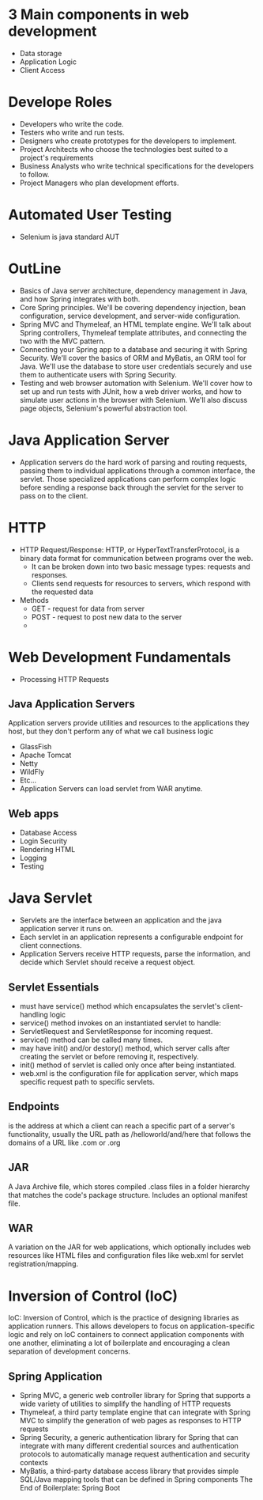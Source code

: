 # 3 Main components in web development
- Data storage
- Application Logic
- Client Access

# Develope Roles
- Developers who write the code.
- Testers who write and run tests.
- Designers who create prototypes for the developers to implement.
- Project Architects who choose the technologies best suited to a project's requirements
- Business Analysts who write technical specifications for the developers to follow.
- Project Managers who plan development efforts.

# Automated User Testing
- Selenium is java standard AUT

# OutLine
- Basics of Java server architecture, dependency management in Java, and how Spring integrates with both.
- Core Spring principles. We'll be covering dependency injection, bean configuration, service development, and server-wide configuration.
- Spring MVC and Thymeleaf, an HTML template engine. We'll talk about Spring controllers, Thymeleaf template attributes, and connecting the two with the MVC pattern.
- Connecting your Spring app to a database and securing it with Spring Security. We'll cover the basics of ORM and MyBatis, an ORM tool for Java. We'll use the database to store user credentials securely and use them to authenticate users with Spring Security.
- Testing and web browser automation with Selenium. We'll cover how to set up and run tests with JUnit, how a web driver works, and how to simulate user actions in the browser with Selenium. We'll also discuss page objects, Selenium's powerful abstraction tool.

# Java Application Server
 - Application servers do the hard work of parsing and routing requests, passing them to individual applications through a common interface, the servlet. Those specialized applications can perform complex logic before sending a response back through the servlet for the server to pass on to the client.

# HTTP
- HTTP Request/Response: HTTP, or HyperTextTransferProtocol, is a binary data format for communication between programs over the web. 
  - It can be broken down into two basic message types: requests and responses. 
  - Clients send requests for resources to servers, which respond with the requested data
- Methods
  - GET - request for data from server
  - POST - request to post new data to the server
  - 
  
# Web Development Fundamentals 
- Processing HTTP Requests

## Java Application Servers
Application servers provide utilities and resources to the applications they host, but they don't perform any of what we call business logic
- GlassFish
- Apache Tomcat
- Netty
- WildFly
- Etc...
- Application Servers can load servlet from WAR anytime. 

## Web apps
- Database Access
- Login Security
- Rendering HTML
- Logging
- Testing

# Java Servlet
- Servlets are the interface between an application and the java application server it  runs on. 
- Each servlet in an application represents a configurable endpoint for client connections. 
- Application Servers receive HTTP requests, parse the information, and decide which Servlet should receive a request object.

## Servlet Essentials
- must have service() method which encapsulates the servlet's client-handling logic
 - service() method invokes on an instantiated servlet to handle:
  - ServletRequest and ServletResponse for incoming request. 
  - service() method can be called many times. 
- may have init() and/or destory() method, which server calls after creating the servlet or before removing it, respectively. 
 - init() method of servlet is called only once after being instantiated.
- web.xml is the configuration file for application server, which maps specific request path to specific servlets. 

## Endpoints
is the address at which a client can reach a specific part of a server's functionality, usually the URL path as /helloworld/and/here that follows the domains of a URL like .com or .org

## JAR
A Java Archive file, which stores compiled .class files in a folder hierarchy that matches the code's package structure. Includes an optional manifest file.

## WAR
A variation on the JAR for web applications, which optionally includes web resources like HTML files and configuration files like web.xml for servlet registration/mapping.

# Inversion of Control (IoC)
IoC: Inversion of Control, which is the practice of designing libraries as application runners. This allows developers to focus on application-specific logic and rely on IoC containers to connect application components with one another, eliminating a lot of boilerplate and encouraging a clean separation of development concerns.


## Spring Application
- Spring MVC, a generic web controller library for Spring that supports a wide variety of utilities to simplify the handling of HTTP requests
- Thymeleaf, a third party template engine that can integrate with Spring MVC to simplify the generation of web pages as responses to HTTP requests
- Spring Security, a generic authentication library for Spring that can integrate with many different credential sources and authentication protocols to automatically manage request authentication and security contexts
- MyBatis, a third-party database access library that provides simple SQL/Java mapping tools that can be defined in Spring components
The End of Boilerplate: Spring Boot



